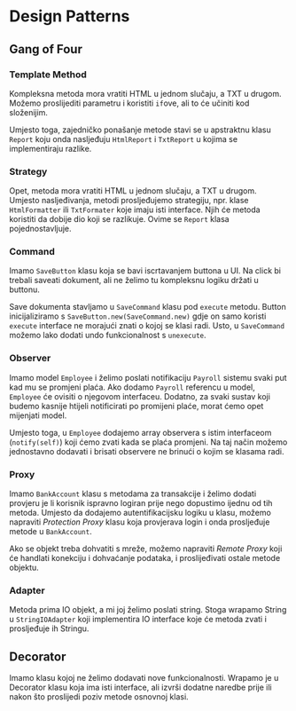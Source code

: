 # Design Patterns

## Gang of Four

### Template Method

Kompleksna metoda mora vratiti HTML u jednom slučaju, a TXT u drugom. Možemo proslijediti parametru i koristiti `if`ove, ali to će učiniti kod složenijim.

Umjesto toga, zajedničko ponašanje metode stavi se u apstraktnu klasu `Report` koju onda nasljeđuju `HtmlReport` i `TxtReport` u kojima se implementiraju razlike.

### Strategy

Opet, metoda mora vratiti HTML u jednom slučaju, a TXT u drugom. Umjesto nasljeđivanja, metodi prosljeđujemo strategiju, npr. klase `HtmlFormatter` ili `TxtFormater` koje imaju isti interface. Njih će metoda koristiti da dobije dio koji se razlikuje. Ovime se `Report` klasa pojednostavljuje.

### Command

Imamo `SaveButton` klasu koja se bavi iscrtavanjem buttona u UI. Na click bi trebali saveati dokument, ali ne želimo tu kompleksnu logiku držati u buttonu.

Save dokumenta stavljamo u `SaveCommand` klasu pod `execute` metodu. Button inicijaliziramo s `SaveButton.new(SaveCommand.new)` gdje on samo koristi  `execute` interface ne morajući znati o kojoj se klasi radi. Usto, u `SaveCommand` možemo lako dodati undo funkcionalnost s `unexecute`.

### Observer

Imamo model `Employee` i želimo poslati notifikaciju `Payroll` sistemu svaki put kad mu se promjeni plaća. Ako dodamo `Payroll` referencu u model, `Employee` će ovisiti o njegovom interfaceu. Dodatno, za svaki sustav koji budemo kasnije htijeli notificirati po promijeni plaće, morat ćemo opet mijenjati model.

Umjesto toga, u `Employee` dodajemo array observera s istim interfaceom (`notify(self)`) koji ćemo zvati kada se plaća promjeni. Na taj način možemo jednostavno dodavati i brisati observere ne brinući o kojim se klasama radi.

### Proxy

Imamo `BankAccount` klasu s metodama za transakcije i želimo dodati provjeru je li korisnik ispravno logiran prije nego dopustimo ijednu od tih metoda. Umjesto da dodajemo autentifikacijsku logiku u klasu, možemo napraviti *Protection Proxy* klasu koja provjerava login i onda prosljeđuje metode u `BankAccount`.

Ako se objekt treba dohvatiti s mreže, možemo napraviti *Remote Proxy* koji će handlati konekciju i dohvaćanje podataka, i proslijeđivati ostale metode objektu.

### Adapter

Metoda prima IO objekt, a mi joj želimo poslati string. Stoga wrapamo String u `StringIOAdapter` koji implementira IO interface koje će metoda zvati i prosljeđuje ih Stringu.

## Decorator

Imamo klasu kojoj ne želimo dodavati nove funkcionalnosti. Wrapamo je u Decorator klasu koja ima isti interface, ali izvrši dodatne naredbe prije ili nakon što proslijedi poziv metode osnovnoj klasi.



